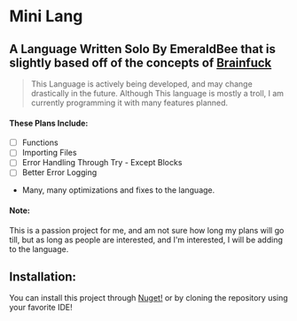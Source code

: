 # Mini Lang

## A Language Written Solo By EmeraldBee that is slightly based off of the concepts of [Brainfuck](https://www.google.com/url?sa=t&rct=j&q=&esrc=s&source=web&cd=&cad=rja&uact=8&ved=2ahUKEwiizIrFlaf7AhVxM0QIHe6wCSkQFnoECA4QAQ&url=https%3A%2F%2Fen.wikipedia.org%2Fwiki%2FBrainfuck&usg=AOvVaw2bY6NBxdi5kr77KdCA6uvC)
> This Language is actively being developed, and may change drastically in the future.
> Although This language is mostly a troll, I am currently programming it with many features planned.

#### These Plans Include:
- [ ] Functions
- [ ] Importing Files
- [ ] Error Handling Through Try - Except Blocks
- [ ] Better Error Logging
- Many, many optimizations and fixes to the language.

#### Note:
This is a passion project for me, and am not sure how long my plans will go till, but as long as people are interested,
and I'm interested, I will be adding to the language.

## Installation:
You can install this project through [Nuget!](https://www.nuget.org/packages/MiniLang/) or by cloning the repository using
your favorite IDE!